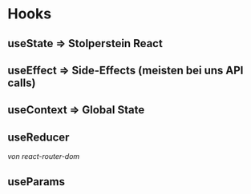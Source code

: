 # Hooks

## useState => Stolperstein React

## useEffect => Side-Effects (meisten bei uns API calls)

## useContext => Global State

## useReducer

_von react-router-dom_

## useParams
